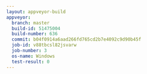 ```yaml
---
layout: appveyor-build
appveyor:
  branch: master
  build-id: 51475004
  build-number: 636
  commit: b04f0914a6aad266fd765cd2b7e4092c9d90b45f
  job-id: v88tbcsl82jsvarw
  job-number: 3
  os-name: Windows
  test-result: 0
---
```

